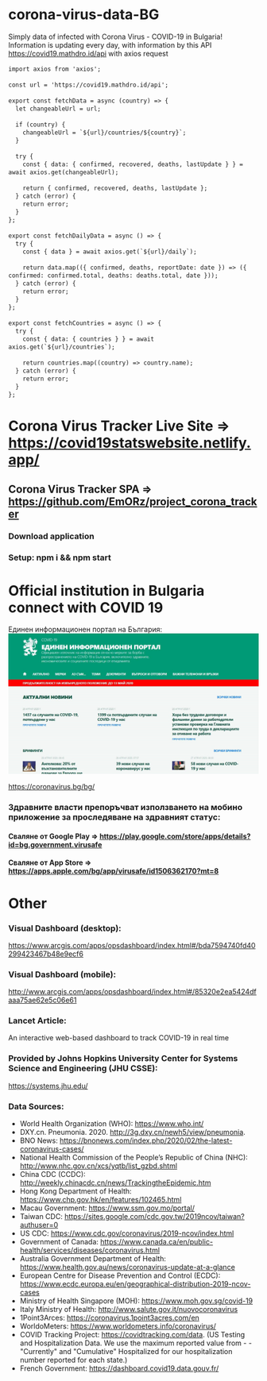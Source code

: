 # corona-virus-data-BG
Simply data of infected with Corona  Virus - COVID-19 in Bulgaria!
Information is updating every day, with information by this API https://covid19.mathdro.id/api
with axios request
```
import axios from 'axios';

const url = 'https://covid19.mathdro.id/api';

export const fetchData = async (country) => {
  let changeableUrl = url;

  if (country) {
    changeableUrl = `${url}/countries/${country}`;
  }

  try {
    const { data: { confirmed, recovered, deaths, lastUpdate } } = await axios.get(changeableUrl);

    return { confirmed, recovered, deaths, lastUpdate };
  } catch (error) {
    return error;
  }
};

export const fetchDailyData = async () => {
  try {
    const { data } = await axios.get(`${url}/daily`);

    return data.map(({ confirmed, deaths, reportDate: date }) => ({ confirmed: confirmed.total, deaths: deaths.total, date }));
  } catch (error) {
    return error;
  }
};

export const fetchCountries = async () => {
  try {
    const { data: { countries } } = await axios.get(`${url}/countries`);

    return countries.map((country) => country.name);
  } catch (error) {
    return error;
  }
};
```
# Corona Virus Tracker Live Site => https://covid19statswebsite.netlify.app/
## Corona Virus Tracker SPA => https://github.com/EmORz/project_corona_tracker
### Download application 
### Setup: npm i && npm start
# Official institution in Bulgaria connect with COVID 19
Единен информационен портал на България:
![Image of Portal](https://github.com/EmORz/corona-virus-data-BG/blob/master/Images/Portal.jpg)

https://coronavirus.bg/bg/
### Здравните власти препоръчват използването на мобино приложение за проследяване на здравният статус:
#### Сваляне от Google Play => https://play.google.com/store/apps/details?id=bg.government.virusafe
#### Сваляне от App Store => https://apps.apple.com/bg/app/virusafe/id1506362170?mt=8

# Other 
### Visual Dashboard (desktop):
https://www.arcgis.com/apps/opsdashboard/index.html#/bda7594740fd40299423467b48e9ecf6

### Visual Dashboard (mobile):
http://www.arcgis.com/apps/opsdashboard/index.html#/85320e2ea5424dfaaa75ae62e5c06e61

### Lancet Article:
An interactive web-based dashboard to track COVID-19 in real time

### Provided by Johns Hopkins University Center for Systems Science and Engineering (JHU CSSE):
https://systems.jhu.edu/

### Data Sources:
- World Health Organization (WHO): https://www.who.int/
- DXY.cn. Pneumonia. 2020. http://3g.dxy.cn/newh5/view/pneumonia.
- BNO News: https://bnonews.com/index.php/2020/02/the-latest-coronavirus-cases/
- National Health Commission of the People’s Republic of China (NHC):
http://www.nhc.gov.cn/xcs/yqtb/list_gzbd.shtml
- China CDC (CCDC): http://weekly.chinacdc.cn/news/TrackingtheEpidemic.htm
- Hong Kong Department of Health: https://www.chp.gov.hk/en/features/102465.html
- Macau Government: https://www.ssm.gov.mo/portal/
- Taiwan CDC: https://sites.google.com/cdc.gov.tw/2019ncov/taiwan?authuser=0
- US CDC: https://www.cdc.gov/coronavirus/2019-ncov/index.html
- Government of Canada: https://www.canada.ca/en/public-health/services/diseases/coronavirus.html
- Australia Government Department of Health: https://www.health.gov.au/news/coronavirus-update-at-a-glance
- European Centre for Disease Prevention and Control (ECDC): https://www.ecdc.europa.eu/en/geographical-distribution-2019-ncov-cases
- Ministry of Health Singapore (MOH): https://www.moh.gov.sg/covid-19
- Italy Ministry of Health: http://www.salute.gov.it/nuovocoronavirus
- 1Point3Arces: https://coronavirus.1point3acres.com/en
- WorldoMeters: https://www.worldometers.info/coronavirus/
- COVID Tracking Project: https://covidtracking.com/data. (US Testing and Hospitalization Data. We use the maximum reported value from - - "Currently" and "Cumulative" Hospitalized for our hospitalization number reported for each state.)
- French Government: https://dashboard.covid19.data.gouv.fr/

